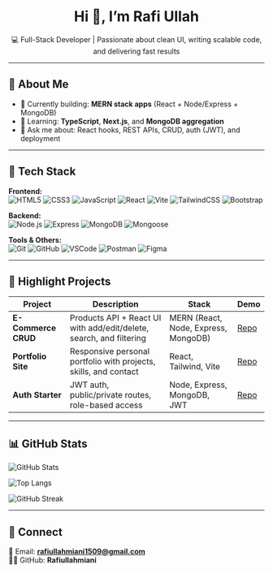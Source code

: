 <div align="center">

# Hi 👋, I’m **Rafi Ullah**

💻 Full-Stack Developer | Passionate about clean UI, writing scalable code, and delivering fast results  

---
</div>

## 🚀 About Me

* 🔭 Currently building: **MERN stack apps** (React + Node/Express + MongoDB)  
* 🌱 Learning: **TypeScript**, **Next.js**, and **MongoDB aggregation**  
* 💬 Ask me about: React hooks, REST APIs, CRUD, auth (JWT), and deployment  

---

## 🧰 Tech Stack

**Frontend:**  
![HTML5](https://img.shields.io/badge/HTML5-E34F26?logo=html5&logoColor=white) 
![CSS3](https://img.shields.io/badge/CSS3-1572B6?logo=css3&logoColor=white) 
![JavaScript](https://img.shields.io/badge/JavaScript-F7DF1E?logo=javascript&logoColor=black) 
![React](https://img.shields.io/badge/React-20232A?logo=react&logoColor=61DAFB) 
![Vite](https://img.shields.io/badge/Vite-646CFF?logo=vite&logoColor=white) 
![TailwindCSS](https://img.shields.io/badge/Tailwind-38B2AC?logo=tailwindcss&logoColor=white) 
![Bootstrap](https://img.shields.io/badge/Bootstrap-7952B3?logo=bootstrap&logoColor=white)

**Backend:**  
![Node.js](https://img.shields.io/badge/Node.js-339933?logo=node.js&logoColor=white) 
![Express](https://img.shields.io/badge/Express-000000?logo=express&logoColor=white) 
![MongoDB](https://img.shields.io/badge/MongoDB-47A248?logo=mongodb&logoColor=white) 
![Mongoose](https://img.shields.io/badge/Mongoose-880000?logo=mongoose&logoColor=white)

**Tools & Others:**  
![Git](https://img.shields.io/badge/Git-F05032?logo=git&logoColor=white) 
![GitHub](https://img.shields.io/badge/GitHub-181717?logo=github&logoColor=white) 
![VSCode](https://img.shields.io/badge/VS%20Code-007ACC?logo=visualstudiocode&logoColor=white) 
![Postman](https://img.shields.io/badge/Postman-FF6C37?logo=postman&logoColor=white) 
![Figma](https://img.shields.io/badge/Figma-F24E1E?logo=figma&logoColor=white)

---

## 🧩 Highlight Projects

| Project             | Description                                                         | Stack                                | Demo                                                                 |
| ------------------- | ------------------------------------------------------------------- | ------------------------------------ | -------------------------------------------------------------------- |
| **E-Commerce CRUD** | Products API + React UI with add/edit/delete, search, and filtering | MERN (React, Node, Express, MongoDB) | [Repo](https://github.com/Rafiullahmiani/ecommerce-crud)             |
| **Portfolio Site**  | Responsive personal portfolio with projects, skills, and contact    | React, Tailwind, Vite                | [Repo](https://github.com/Rafiullahmiani/portfolio)                  |
| **Auth Starter**    | JWT auth, public/private routes, role-based access                  | Node, Express, MongoDB, JWT          | [Repo](https://github.com/Rafiullahmiani/auth-starter)               |

---

## 📊 GitHub Stats

![GitHub Stats](https://github-readme-stats.vercel.app/api?username=Rafiullahmiani&show_icons=true&theme=default&hide_border=true)

![Top Langs](https://github-readme-stats.vercel.app/api/top-langs/?username=Rafiullahmiani&layout=compact&hide_border=true)

![GitHub Streak](https://streak-stats.demolab.com?user=Rafiullahmiani&hide_border=true)

---

## 🤝 Connect

📧 Email: **rafiullahmiani1509@gmail.com**  
👨‍💻 GitHub: **Rafiullahmiani**


